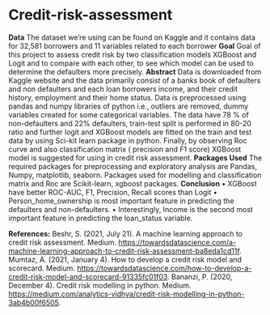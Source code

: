 # Credit-risk-assessment
**Data**
The dataset we’re using can be found on Kaggle and it contains data for 32,581 borrowers and 11 variables related to each borrower
**Goal**
Goal of this project to assess credit risk by two classification models XGBoost and Logit and to compare with each other, to see which model can be used to determine the defaulters more precisely.
**Abstract**
Data is downloaded from Kaggle website and the data primarily consist of a banks book of defaulters and non defaulters and each loan borrowers income, and their credit history, employment and their home status. Data is preprocessed using pandas and numpy libraries of python i.e., outliers are removed, dummy variables created for some categorical variables. The data have 78 % of non-defaulters and 22% defaulters, train-test split is performed in 80-20 ratio and further logit and XGBoost models are fitted on the train and test data by using Sci-kit learn package in python. Finally, by observing Roc curve and also classification matrix ( precision and F1 score) XGBoost model is suggested for using in credit risk assessment. 
**Packages Used**
The required packages for preprocessing and exploratory analysis are Pandas, Numpy, matplotlib, seaborn. Packages used for modelling and classification matrix and Roc are Scikit-learn, xgboost packages. 
**Conclusion**
•	XGBoost have better ROC-AUC, F1, Precision, Recall scores than Logit
•	Person_home_ownership is most important feature in predicting the defaulters and non-defaulters. 
•	Interestingly, Income is the second most important feature in predicting the loan_status variable. 

**References:**
Beshr, S. (2021, July 21). A machine learning approach to credit risk assessment. Medium. https://towardsdatascience.com/a-machine-learning-approach-to-credit-risk-assessment-ba8eda1cd11f. 
Mumtaz, A. (2021, January 4). How to develop a credit risk model and scorecard. Medium. https://towardsdatascience.com/how-to-develop-a-credit-risk-model-and-scorecard-91335fc01f03. 
Bananzi, P. (2020, December 4). Credit risk modelling in python. Medium. https://medium.com/analytics-vidhya/credit-risk-modelling-in-python-3ab4b00f6505. 



